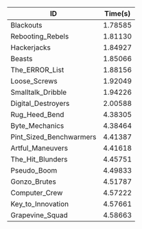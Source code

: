 |ID|Time(s)|
|-|-|
|Blackouts|1.78585|
|Rebooting_Rebels|1.81130|
|Hackerjacks|1.84927|
|Beasts|1.85066|
|The_ERROR_List|1.88156|
|Loose_Screws|1.92049|
|Smalltalk_Dribble|1.94226|
|Digital_Destroyers|2.00588|
|Rug_Heed_Bend|4.38305|
|Byte_Mechanics|4.38464|
|Pint_Sized_Benchwarmers|4.41387|
|Artful_Maneuvers|4.41618|
|The_Hit_Blunders|4.45751|
|Pseudo_Boom|4.49833|
|Gonzo_Brutes|4.51787|
|Computer_Crew|4.57222|
|Key_to_Innovation|4.57661|
|Grapevine_Squad|4.58663|
